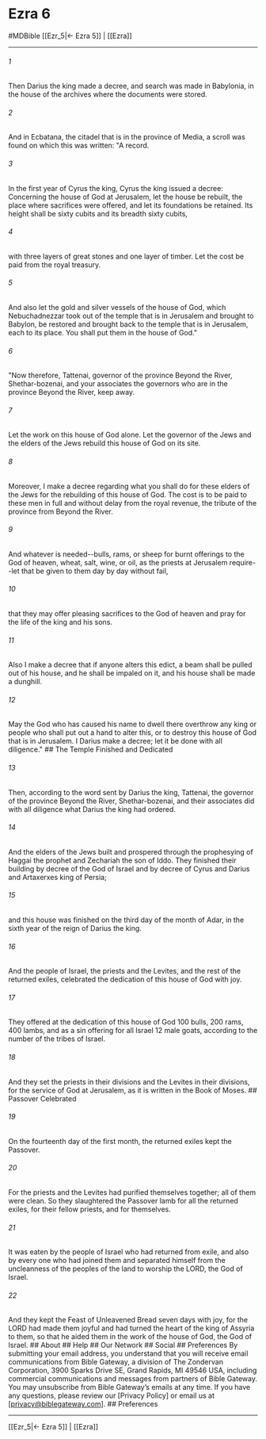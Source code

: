 # Ezra 6
#MDBible
[[Ezr_5|← Ezra 5]] | [[Ezra]]

***


###### 1 
Then Darius the king made a decree, and search was made in Babylonia, in the house of the archives where the documents were stored. 

###### 2 
And in Ecbatana, the citadel that is in the province of Media, a scroll was found on which this was written: "A record. 

###### 3 
In the first year of Cyrus the king, Cyrus the king issued a decree: Concerning the house of God at Jerusalem, let the house be rebuilt, the place where sacrifices were offered, and let its foundations be retained. Its height shall be sixty cubits and its breadth sixty cubits, 

###### 4 
with three layers of great stones and one layer of timber. Let the cost be paid from the royal treasury. 

###### 5 
And also let the gold and silver vessels of the house of God, which Nebuchadnezzar took out of the temple that is in Jerusalem and brought to Babylon, be restored and brought back to the temple that is in Jerusalem, each to its place. You shall put them in the house of God." 

###### 6 
"Now therefore, Tattenai, governor of the province Beyond the River, Shethar-bozenai, and your associates the governors who are in the province Beyond the River, keep away. 

###### 7 
Let the work on this house of God alone. Let the governor of the Jews and the elders of the Jews rebuild this house of God on its site. 

###### 8 
Moreover, I make a decree regarding what you shall do for these elders of the Jews for the rebuilding of this house of God. The cost is to be paid to these men in full and without delay from the royal revenue, the tribute of the province from Beyond the River. 

###### 9 
And whatever is needed--bulls, rams, or sheep for burnt offerings to the God of heaven, wheat, salt, wine, or oil, as the priests at Jerusalem require--let that be given to them day by day without fail, 

###### 10 
that they may offer pleasing sacrifices to the God of heaven and pray for the life of the king and his sons. 

###### 11 
Also I make a decree that if anyone alters this edict, a beam shall be pulled out of his house, and he shall be impaled on it, and his house shall be made a dunghill. 

###### 12 
May the God who has caused his name to dwell there overthrow any king or people who shall put out a hand to alter this, or to destroy this house of God that is in Jerusalem. I Darius make a decree; let it be done with all diligence." ## The Temple Finished and Dedicated 

###### 13 
Then, according to the word sent by Darius the king, Tattenai, the governor of the province Beyond the River, Shethar-bozenai, and their associates did with all diligence what Darius the king had ordered. 

###### 14 
And the elders of the Jews built and prospered through the prophesying of Haggai the prophet and Zechariah the son of Iddo. They finished their building by decree of the God of Israel and by decree of Cyrus and Darius and Artaxerxes king of Persia; 

###### 15 
and this house was finished on the third day of the month of Adar, in the sixth year of the reign of Darius the king. 

###### 16 
And the people of Israel, the priests and the Levites, and the rest of the returned exiles, celebrated the dedication of this house of God with joy. 

###### 17 
They offered at the dedication of this house of God 100 bulls, 200 rams, 400 lambs, and as a sin offering for all Israel 12 male goats, according to the number of the tribes of Israel. 

###### 18 
And they set the priests in their divisions and the Levites in their divisions, for the service of God at Jerusalem, as it is written in the Book of Moses. ## Passover Celebrated 

###### 19 
On the fourteenth day of the first month, the returned exiles kept the Passover. 

###### 20 
For the priests and the Levites had purified themselves together; all of them were clean. So they slaughtered the Passover lamb for all the returned exiles, for their fellow priests, and for themselves. 

###### 21 
It was eaten by the people of Israel who had returned from exile, and also by every one who had joined them and separated himself from the uncleanness of the peoples of the land to worship the LORD, the God of Israel. 

###### 22 
And they kept the Feast of Unleavened Bread seven days with joy, for the LORD had made them joyful and had turned the heart of the king of Assyria to them, so that he aided them in the work of the house of God, the God of Israel. ## About ## Help ## Our Network ## Social ## Preferences By submitting your email address, you understand that you will receive email communications from Bible Gateway, a division of The Zondervan Corporation, 3900 Sparks Drive SE, Grand Rapids, MI 49546 USA, including commercial communications and messages from partners of Bible Gateway. You may unsubscribe from Bible Gateway&rsquo;s emails at any time. If you have any questions, please review our [Privacy Policy] or email us at [privacy@biblegateway.com]. ## Preferences

***

[[Ezr_5|← Ezra 5]] | [[Ezra]]
